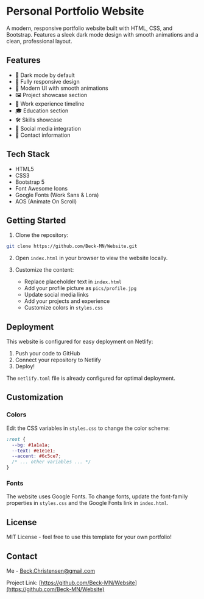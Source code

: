 # Personal Portfolio Website

A modern, responsive portfolio website built with HTML, CSS, and Bootstrap. Features a sleek dark mode design with smooth animations and a clean, professional layout.

## Features

- 🌙 Dark mode by default
- 📱 Fully responsive design
- 🎨 Modern UI with smooth animations
- 🖼️ Project showcase section
- 💼 Work experience timeline
- 🎓 Education section
- 🛠️ Skills showcase
- 🔗 Social media integration
- 📧 Contact information

## Tech Stack

- HTML5
- CSS3
- Bootstrap 5
- Font Awesome Icons
- Google Fonts (Work Sans & Lora)
- AOS (Animate On Scroll)

## Getting Started

1. Clone the repository:
```bash
git clone https://github.com/Beck-MN/Website.git
```

2. Open `index.html` in your browser to view the website locally.

3. Customize the content:
   - Replace placeholder text in `index.html`
   - Add your profile picture as `pics/profile.jpg`
   - Update social media links
   - Add your projects and experience
   - Customize colors in `styles.css`

## Deployment

This website is configured for easy deployment on Netlify:

1. Push your code to GitHub
2. Connect your repository to Netlify
3. Deploy!

The `netlify.toml` file is already configured for optimal deployment.

## Customization

### Colors
Edit the CSS variables in `styles.css` to change the color scheme:
```css
:root {
  --bg: #1a1a1a;
  --text: #e1e1e1;
  --accent: #6c5ce7;
  /* ... other variables ... */
}
```

### Fonts
The website uses Google Fonts. To change fonts, update the font-family properties in `styles.css` and the Google Fonts link in `index.html`.

## License

MIT License - feel free to use this template for your own portfolio!

## Contact

Me - [Beck.Christensen@gmail.com](mailto:beck.christensen@gmail.com)

Project Link: [https://github.com/Beck-MN/Website](https://github.com/Beck-MN/Website)
